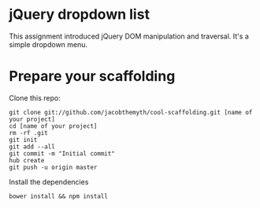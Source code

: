 # jQuery dropdown list

This assignment introduced jQuery DOM manipulation and traversal. It's a simple dropdown menu.

# Prepare your scaffolding

Clone this repo:

    git clone git://github.com/jacobthemyth/cool-scaffolding.git [name of your project]
    cd [name of your project]
    rm -rf .git
    git init
    git add --all
    git commit -m "Initial commit"
    hub create
    git push -u origin master

Install the dependencies

    bower install && npm install
